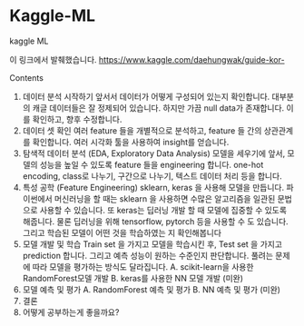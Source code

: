 # Kaggle-ML
kaggle ML 

이 링크에서 발췌했습니다.
https://www.kaggle.com/daehungwak/guide-kor-

Contents 
  1. 데이터 분석 시작하기 앞서서
  데이터가 어떻게 구성되어 있는지 확인합니다.
  대부분의 캐글 데이터들은 잘 정제되어 있습니다.
  하지만 가끔 null data가 존재합니다. 이를 확인하고, 향후 수정합니다.
  2. 데이터 셋 확인
  여러 feature 들을 개별적으로 분석하고, feature 들 간의 상관관계를 확인합니다.
  여러 시각화 툴을 사용하여 insight를 얻습니다.
  3. 탐색적 데이터 분석 (EDA, Exploratory Data Analysis)
  모델을 세우기에 앞서, 모델의 성능을 높일 수 있도록 feature 들을 engineering 합니다.
  one-hot encoding, class로 나누기, 구간으로 나누기, 텍스트 데이터 처리 등을 합니다.
  4. 특성 공학 (Feature Engineering)
  sklearn, keras 을 사용해 모델을 만듭니다. 파이썬에서 머신러닝을 할 때는 sklearn 을
  사용하면 수많은 알고리즘을 일관된 문법으로 사용할 수 있습니다. 또 keras는 딥러닝 개발
  할 때 모델에 집중할 수 있도록 해줍니다. 물론 딥러닝을 위해 tensorflow, pytorch 등을
  사용할 수 도 있습니다. 그리고 학습된 모델이 어떤 것을 학습하였는 지 확인해봅니다
  5. 모델 개발 및 학습
  Train set 을 가지고 모델을 학습시킨 후, Test set 을 가지고 prediction 합니다.
  그리고 예측 성능이 원하는 수준인지 판단합니다.
  풀려는 문제에 따라 모델을 평가하는 방식도 달라집니다.
    A. scikit-learn을 사용한 RandomForest모델 개발
    B. keras를 사용한 NN 모델 개발 (미완)
  6. 모델 예측 및 평가
    A. RandomForest 예측 및 평가
    B. NN 예측 및 평가 (미완)
  7. 결론
  8. 어떻게 공부하는게 좋을까요?
